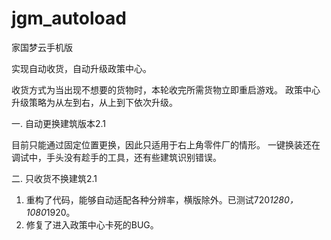# jgm_autoload
家国梦云手机版

实现自动收货，自动升级政策中心。

收货方式为当出现不想要的货物时，本轮收完所需货物立即重启游戏。
政策中心升级策略为从左到右，从上到下依次升级。

一. 自动更换建筑版本2.1

目前只能通过固定位置更换，因此只适用于右上角零件厂的情形。
一键换装还在调试中，手头没有趁手的工具，还有些建筑识别错误。

二. 只收货不换建筑2.1

1. 重构了代码，能够自动适配各种分辨率，横版除外。已测试720*1280， 1080*1920。
2. 修复了进入政策中心卡死的BUG。
